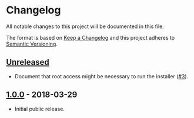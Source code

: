 # Changelog

All notable changes to this project will be documented in this file.

The format is based on [Keep a Changelog](http://keepachangelog.com/en/1.0.0/)
and this project adheres to [Semantic Versioning](http://semver.org/spec/v2.0.0.html).

## [Unreleased]

* Document that root access might be necessary to run the installer ([#3]).

## [1.0.0] - 2018-03-29

* Initial public release.

[Unreleased]: https://github.com/stevegrunwell/runkit7-installer/compare/master...develop
[1.0.0]: https://github.com/stevegrunwell/runkit7-installer/releases/tag/v1.0.0
[#3]: https://github.com/stevegrunwell/runkit7-installer/issues/3